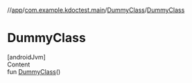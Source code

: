 //[app](../../../index.md)/[com.example.kdoctest.main](../index.md)/[DummyClass](index.md)/[DummyClass](-dummy-class.md)



# DummyClass  
[androidJvm]  
Content  
fun [DummyClass](-dummy-class.md)()  



